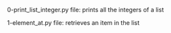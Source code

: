 0-print_list_integer.py file: prints all the integers of a list

1-element_at.py file: retrieves an item in the list
